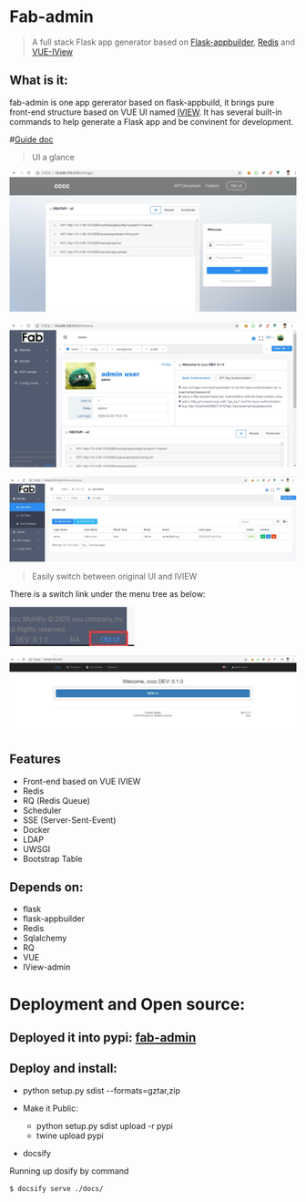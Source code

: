 Fab-admin
==========
> A full stack Flask app generator based on [Flask-appbuilder](https://github.com/dpgaspar/Flask-AppBuilder),
[Redis](https://redis.io/) and [VUE-IView]()

 What is it:
 -----------

fab-admin is one app gererator based on flask-appbuild, it brings pure front-end structure based on VUE UI named
[IVIEW](http://iview.talkingdata.com).
It has several built-in commands to help generate a Flask app and be convinent for development.


#[Guide doc](https://cw1427.github.io/fab-admin/)


> UI a glance

![Login page](./img/fab_login_page.jpg)

![Login page](./img/fab_home_page.jpg)

![Login page](./img/fab_security_user.jpg)

> Easily switch between original UI and IVIEW

There is a switch link under the menu tree as below:

![Login page](./img/ui_switch_link.jpg)

![Login page](./img/flask_appbuilder_default_ui.jpg)


Features
--------
 - Front-end based on VUE IVIEW
 - Redis
 - RQ (Redis Queue)
 - Scheduler
 - SSE (Server-Sent-Event)
 - Docker
 - LDAP
 - UWSGI
 - Bootstrap Table

Depends on:
-----------

- flask
- flask-appbuilder
- Redis
- Sqlalchemy
- RQ
- VUE
- IView-admin



# Deployment and Open source:


## Deployed it into pypi:  [fab-admin](https://pypi.org/project/fab-admin/)


## Deploy and install:

- python setup.py sdist --formats=gztar,zip

- Make it Public:

  - python setup.py sdist upload -r pypi
  - twine upload pypi
  
- docsify

 Running up dosify by command
```linux
$ docsify serve ./docs/
```
